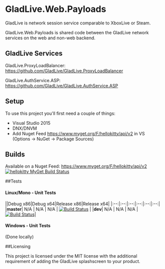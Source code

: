 # GladLive.Web.Payloads

GladLive is network session service comparable to XboxLive or Steam. 

GladLive.Web.Payloads is shared code between the GladLive network services on the web and non-web backend.

## GladLive Services

GladLive.ProxyLoadBalancer: https://github.com/GladLive/GladLive.ProxyLoadBalancer

GladLive.AuthService.ASP: https://github.com/GladLive/GladLive.AuthService.ASP

## Setup

To use this project you'll first need a couple of things:
  - Visual Studio 2015
  - DNX/DNVM
  - Add Nuget Feed https://www.myget.org/F/hellokitty/api/v2 in VS (Options -> NuGet -> Package Sources)

## Builds

Available on a Nuget Feed: https://www.myget.org/F/hellokitty/api/v2 [![hellokitty MyGet Build Status](https://www.myget.org/BuildSource/Badge/hellokitty?identifier=49afe5c8-2b28-4524-9a14-4f3d8be56cab)](https://www.myget.org/gallery/hellokitty)

##Tests

#### Linux/Mono - Unit Tests
||Debug x86|Debug x64|Release x86|Release x64|
|:--:|:--:|:--:|:--:|:--:|:--:|
|**master**| N/A | N/A | N/A | [![Build Status](https://travis-ci.org/GladLive/GladLive.Web.Payloads.svg?branch=master)](https://travis-ci.org/HelloKitty/GladLive/GladLive.Web.Payloads) |
|**dev**| N/A | N/A | N/A | [![Build Status](https://travis-ci.org/GladLive/GladLive.Web.Payloads.svg?branch=dev)](https://travis-ci.org/GladLive/GladLive.Web.Payloads)|

#### Windows - Unit Tests

(Done locally)

##Licensing

This project is licensed under the MIT license with the additional requirement of adding the GladLive splashscreen to your product.
